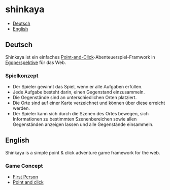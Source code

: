 # shinkaya

- [Deutsch](#deutsch)
- [English](#english)

## Deutsch

Shinkaya ist ein einfaches [Point-and-Click](https://de.wikipedia.org/wiki/Point-and-Click)-Abenteuerspiel-Framwork in [Egoperspektive](https://de.wikipedia.org/wiki/Egoperspektive) für das Web.

### Spielkonzept

- Der Spieler gewinnt das Spiel, wenn er alle Aufgaben erfüllen.
- Jede Aufgabe besteht darin, einen Gegenstand einzusammeln.
- Die Gegenstände sind an unterschiedlichen Orten platziert.
- Die Orte sind auf einer Karte verzeichnet und können über diese erreicht werden.
- Der Spieler kann sich durch die Szenen des Ortes bewegen, 
sich Informationen zu bestimmten Szenenbereichen sowie allen Gegenständen anzeigen lassen und 
alle Gegenstände einsammeln.

## English

Shinkaya is a simple point &amp; click adventure game framework for the web.

### Game Concept

- [First Person](https://en.wikipedia.org/wiki/First-person_(video_games))
- [Point and click](https://en.wikipedia.org/wiki/Point_and_click)
